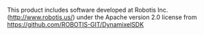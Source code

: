 This product includes software developed at
Robotis Inc. (http://www.robotis.us/) 
under the Apache version 2.0 license
from https://github.com/ROBOTIS-GIT/DynamixelSDK

